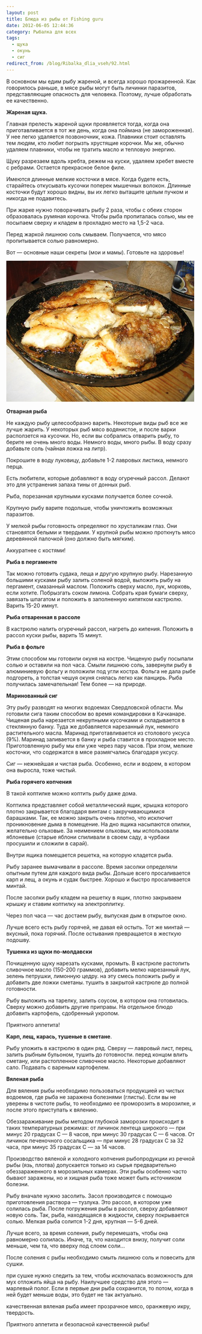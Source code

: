 ```yaml
---
layout: post
title: Блюда из рыбы от Fishing guru
date: 2012-06-05 12:44:36
category: Рыбалка для всех
tags:
  - щука
  - окунь
  - сиг
redirect_from: /blog/Ribalka_dlia_vseh/92.html
---
```

В основном мы едим рыбу жареной, и всегда хорошо прожаренной. Как
говорилось раньше, в мясе рыбы могут быть личинки паразитов,
представляющие опасность для человека. Поэтому, лучше обработать ее
качественно.

**Жареная щука.**

Главная прелесть жареной щуки проявляется тогда, когда она
приготавливается в тот же день, когда она поймана (не замороженная). У
нее легко удаляется позвоночник, кожа. Плавники стоит оставлять тем
людям, кто любит погрызть хрустящие корочки. Мы же, обычно удаляем
плавники, чтобы не тратить масло и тепловую энергию.

Щуку разрезаем вдоль хребта, режем на куски, удаляем хребет вместе с
ребрами. Остается прекрасное белое филе.

Имеются длинные мелкие косточки в мясе. Когда будете есть, старайтесь
откусывать кусочки поперек мышечных волокон. Длинные косточки будут
хорошо видны, вы их легко вытащите целым пучком и никогда не подавитесь.

При жарке нужно поворачивать рыбу 2 раза, чтобы с обеих сторон
образовалась румяная корочка. Чтобы рыба пропиталась солью, мы ее
посыпаем сверху и кладем в прохладно место на 1,5-2 часа.

Перед жаркой лишнюю соль смываем. Получается, что мясо пропитывается
солью равномерно.

Вот — основные наши секреты (мои и мамы). Готовьте на здоровье!

![](/uploads/6309/13906080.1b/0_76b3a_e02fbdb9_L.jpg)

**Отварная рыба**

Не каждую рыбу целесообразно варить. Некоторые виды рыб все же лучше
жарить. У некоторых рыб мясо водянистое, и после варки расползется на
кусочки. Но, если вы собрались отварить рыбу, то берите не очень много
воды. Немного воды, много рыбы. В воду сразу добавьте соль (чайная ложка
на литр).

Покрошите в воду луковицу, добавьте 1-2 лавровых листика, немного перца.

Есть любители, которые добавляют в воду огуречный рассол. Делают это для
устранения запаха тины от донных рыб.

Рыба, порезанная крупными кусками получается более сочной.

Крупную рыбу варите подольше, чтобы уничтожить возможных паразитов.

У мелкой рыбы готовность определяют по хрусталикам глаз. Они становятся
белыми и твердыми. У крупной рыбы можно проткнуть мясо деревянной
палочкой (оно должно быть мягким).

Аккуратнее с костями!

**Рыба в пергаменте**

Так можно готовить судака, леща и другую крупную рыбу. Нарезанную
большими кусками рыбу залить соленой водой, выложить рыбу на пергамент,
смазанный маслом. Положить сверху масло, лук, морковь, если хотите.
Побрызгать соком лимона. Собрать края бумаги сверху, завязать шпагатом и
положить в заполненную кипятком кастрюлю. Варить 15-20 имнут.

**Рыба отваренная в рассоле**

В кастрюлю налить огуречный рассол, нагреть до кипения. Положить в
рассол куски рыбы, варить 15 минут.

**Рыба в фольге**

Этим способом мы готовили окуня на костре. Чищеную рыбу посыпали солью и
оставили на пол часа. Смыли лишнюю соль, завернули рыбу в алюминиевую
фольгу и положили под угли костра. Фольга не дала рыбе подгореть, а
толстая чешуя окуня снялась легко как панцирь. Рыба получилась
замечательная! Тем более — на природе.

**Маринованный сиг**

Эту рыбу разводят на многих водоемах Свердловской области. Мы готовили
сига таким способом во время командировки в Качканаре. Чищеная рыба
нарезается некрупными кусочками и складывается в стеклянную банку. Туда
же добавляется нарезанный лук, немного растительного масла. Маринад
приготавливается из столового уксуса (9%). Маринад заливается в банку и
рыба ставится в прохладное место. Приготовленную рыбу мы ели уже через
пару часов. При этом, мелкие косточки, что содержатся в мясе
размягчались благодаря уксусу.

Сиг — нежнейшая и чистая рыба. Особенно, если и водоем, в котором она
выросла, тоже чистый.

**Рыба горячего копчения**

В такой коптилке можно коптить рыбу даже дома.

Коптилка представляет собой металлический ящик, крышка которого плотно
закрывается благодаря винтам с закручивающимися барашками. Так, ее можно
закрыть очень плотно, что исключит проникновение дыма в помещение. На
дно ящика насыпаются опилки, желательно ольховые. За неимением ольховых,
мы использовали яблоневые (старые яблони спиливали в своем саду, а
чурбаки просушили и сложили в сарай).

Внутри ящика помещается решетка, на которую кладется рыба.

Рыбу заранее вымачивали в рассоле. Время засолки определяли опытным
путем для каждого вида рыбы. Дольше всего просаливается карп и лещ, а
окунь и судак быстрее. Хорошо и быстро просаливается минтай.

После засолки рыбу кладем на решетку в ящик, плотно закрываем крышку и
ставим коптилку на электроплитку.

Через пол часа — час достаем рыбу, выпуская дым в открытое окно.

Лучше всего есть рыбу горячей, не давая ей остыть. Тот же минтай —
вкусный, пока горячий. После остывания превращается в жесткую подошву.

**Тушенка из щуки по-молдавски**

Почищенную щуку нарезать кусками, промыть. В кастрюле растопить
сливочное масло (150-200 граммов), добавить мелко нарезанный лук, зелень
петрушки, лимонную цедру. на эту смесь положить рыбу и добавить две
ложки сметаны. тушить в закрытой кастрюле до полной готовности.

Рыбу выложить на тарелку, залить соусом, в котором она готовилась.
Сверху можно добавить другие приправы. На отдельное блюдо добавить
картофель, сдобренный укропом.

Приятного аппетита!

**Карп, лещ, карась, тушеные в сметане**.

Рыбу уложить в кастрюлю в один ряд. Сверху — лавровый лист, перец,
залить рыбным бульоном, тушить до готовности. перед концом влить
сметану, или растопленное сливочное масло. Некоторые добавляют сало.
Подавать с вареным картофелем.

**Вяленая рыба**

Для вяления рыбы необходимо пользоваться продукцией из чистых водоемов,
где рыба не заражена болезнями (глисты). Если вы не уверены в чистоте
рыбы, то необходимо ее проморозить в морозилке, и после этого приступать
к вялению.

Обеззараживание рыбы методом глубокой заморозки происходит в таких
температурных режимах: от личинок лентеца широкого — при минус 20
градусах С — 8 часов, при минус 30 градусах С — 6 часов. От личинок
печеночного сосальщика — при минус 28 градусах С за 32 часа, при минус
35 градусах С — за 14 часов.

Производство вяленой и холодного копчения рыбопродукции из речной рыбы
(язь, плотва) допускается только из сырья предварительно обеззараженного
в морозильных камерах. Эти рыбы особенно часто бывают заражены, но и
хищная рыба тоже может быть источником болезни.

Рыбу вначале нужно засолить. Засол производится с помощью приготовления
раствора — тузлука. Это рассол, в котором уже солилась рыба. После
погружения рыбы в рассол, сверху добавляют новую соль. Так, рыба,
находящаяся в жидкости, сверху покрывается солью. Мелкая рыба солится
1-2 дня, крупная — 5-6 дней.

Лучше всего, за время соления, рыбу перемешать, чтобы она равномерно
солилась. Иначе, та, что находится внизу, получит соли меньше, чем та,
что вверху под слоем соли…

После соления с рыбы необходимо смыть лишнюю соль и повесить для сушки. 

при сушке нужно следить за тем, чтобы исключалась возможность для мух
отложить яйца на рыбу. Наилучшее средство для этого — марлевый полог.
Если в первые дни рыба сохранится, то потом, когда в ней будет меньше
воды, это будет не так актуально.

качественная вяленая рыба имеет прозрачное мясо, оранжевую икру,
твердость.

Приятного аппетита и безопасной качественной рыбы!
